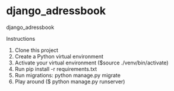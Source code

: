 # django_adressbook
django_adressbook 

Instructions

1. Clone this project
2. Create a Python virtual environment
3. Activate your virtual environment ($source ./venv/bin/activate)
4. Run pip install -r requirements.txt
5. Run migrations: python manage.py migrate
6. Play around ($ python manage.py runserver)